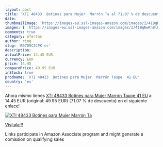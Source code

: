 ```yaml
---
layout: post
title: 'XTI 48433  Botines para Mujer  Marrón Ta al 71.07 % de descuento'
date: 
thumbnailImage: 'https://images-eu.ssl-images-amazon.com/images/I/419qNwKn8lL._SL200_.jpg'
images: [ 'https://images-eu.ssl-images-amazon.com/images/I/419qNwKn8lL._SL200_.jpg' ]
comments: true
category: ofertas
author: ring
slug: 'B07D9C2CPK-es'
description:
actualPrice: 14.45 EUR
currency: EUR
price: 14.45
comparePrice: 49.95 EUR
inStock: true
prodname: 'XTI 48433  Botines para Mujer  Marrón Taupe  41 EU'
country: 'es'
---
```


Ahora mismo tienes [XTI 48433  Botines para Mujer  Marrón Taupe  41 EU](https://www.amazon.es/dp/B07D9C2CPK/?tag=tolees-21) a 14.45 EUR (original: 49.95 EUR) (71.07 %  de descuento) en el siguiente enlace!

[![XTI 48433  Botines para Mujer  Marrón Ta](https://images-eu.ssl-images-amazon.com/images/I/419qNwKn8lL._SL200_.jpg)](https://www.amazon.es/dp/B07D9C2CPK/?tag=tolees-21)

[Visítala!!!](https://www.amazon.es/dp/B07D9C2CPK/?tag=tolees-21)

Links participate in Amazon Associate program and might generate a comission on qualifying sales
